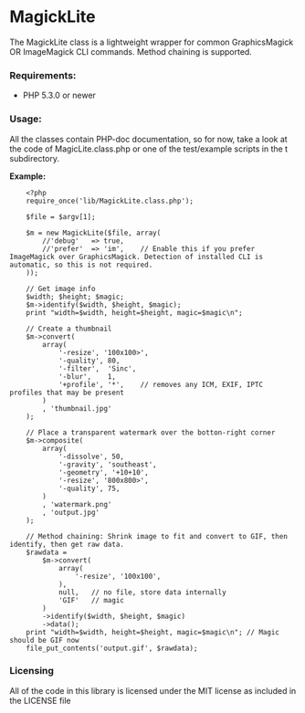 MagickLite
==========

The MagickLite class is a lightweight wrapper for common GraphicsMagick OR ImageMagick CLI commands.
Method chaining is supported.

### Requirements:
*  PHP 5.3.0 or newer

### Usage:
All the classes contain PHP-doc documentation, so for now, take a look at the code of MagicLite.class.php or one of the test/example scripts in the t subdirectory.

**Example:**

		<?php
		require_once('lib/MagickLite.class.php');

		$file = $argv[1];

		$m = new MagickLite($file, array(
			//'debug'	=> true,
			//'prefer'	=> 'im',	// Enable this if you prefer ImageMagick over GraphicsMagick. Detection of installed CLI is automatic, so this is not required.
		));

		// Get image info
		$width; $height; $magic;
		$m->identify($width, $height, $magic);
		print "width=$width, height=$height, magic=$magic\n";

		// Create a thumbnail
		$m->convert(
			array(
				'-resize', '100x100>',
				'-quality', 80,
				'-filter',	'Sinc',
				'-blur',	1,
				'+profile', '*',	// removes any ICM, EXIF, IPTC profiles that may be present
			)
			, 'thumbnail.jpg'
		);

		// Place a transparent watermark over the botton-right corner
		$m->composite(
			array(
				'-dissolve', 50,
				'-gravity', 'southeast',
				'-geometry', '+10+10',
				'-resize', '800x800>',
				'-quality', 75,
			)
			, 'watermark.png'
			, 'output.jpg'
		);

		// Method chaining: Shrink image to fit and convert to GIF, then identify, then get raw data.
		$rawdata =
			$m->convert(
				array(
					'-resize', '100x100',
				),
				null,	// no file, store data internally
				'GIF'	// magic
			)
			->identify($width, $height, $magic)
			->data();
		print "width=$width, height=$height, magic=$magic\n"; // Magic should be GIF now
		file_put_contents('output.gif', $rawdata);


### Licensing
All of the code in this library is licensed under the MIT license as included in the LICENSE file
